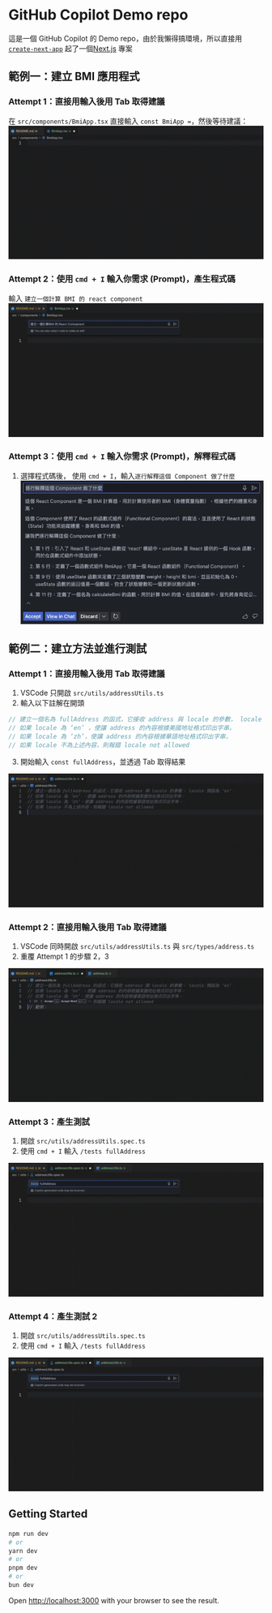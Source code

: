 # GitHub Copilot Demo repo

這是一個 GitHub Copilot 的 Demo repo，由於我懶得搞環境，所以直接用 [`create-next-app`](https://github.com/vercel/next.js/tree/canary/packages/create-next-app) 起了一個[Next.js](https://nextjs.org/) 專案

## 範例一：建立 BMI 應用程式

### Attempt 1：直接用輸入後用 Tab 取得建議

在 `src/components/BmiApp.tsx` 直接輸入 `const BmiApp =`，然後等待建議：
![demo-1-method-1](./public/readme_resource/demo-1-attempt-1.gif)

### Attempt 2：使用 `cmd + I` 輸入你需求 (Prompt)，產生程式碼

輸入 `建立一個計算 BMI 的 react component`
![demo-1-method-2](./public/readme_resource/demo-1-attempt-2.gif)

### Attempt 3：使用 `cmd + I` 輸入你需求 (Prompt)，解釋程式碼

1. 選擇程式碼後， 使用 `cmd + I`，輸入`逐行解釋這個 Component 做了什麼`
   ![demo-1-method-3](./public/readme_resource/demo-1-attempt-3.png)

## 範例二：建立方法並進行測試

### Attempt 1：直接用輸入後用 Tab 取得建議

1. VSCode 只開啟 `src/utils/addressUtils.ts`
2. 輸入以下註解在開頭

```javascript
// 建立一個名為 fullAddress 的函式，它接收 address 與 locale 的參數， locale 預設為 ‘en’
// 如果 locale 為 ‘en’ ，使讓 address 的內容根據美國地址格式印出字串，
// 如果 locale 為 ‘zh’，使讓 address 的內容根據華語地址格式印出字串，
// 如果 locale 不為上述內容，則報錯 locale not allowed
```

3. 開始輸入 `const fullAddress`，並透過 Tab 取得結果

![demo-2-attempt-1](./public/readme_resource/demo-2-attempt-1.gif)

### Attempt 2：直接用輸入後用 Tab 取得建議

1. VSCode 同時開啟 `src/utils/addressUtils.ts` 與 `src/types/address.ts`
2. 重覆 Attempt 1 的步驟 2，3

![demo-2-attempt-2](./public/readme_resource/demo-2-attempt-2.gif)

### Attempt 3：產生測試

1. 開啟 `src/utils/addressUtils.spec.ts`
2. 使用 `cmd + I` 輸入 `/tests fullAddress`

![demo-2-attempt-3](./public/readme_resource/demo-2-attempt-3.gif)

### Attempt 4：產生測試 2

1. 開啟 `src/utils/addressUtils.spec.ts`
2. 使用 `cmd + I` 輸入 `/tests fullAddress`

![demo-2-attempt-3](./public/readme_resource/demo-2-attempt-3.gif)

## Getting Started

```bash
npm run dev
# or
yarn dev
# or
pnpm dev
# or
bun dev
```

Open [http://localhost:3000](http://localhost:3000) with your browser to see the result.
